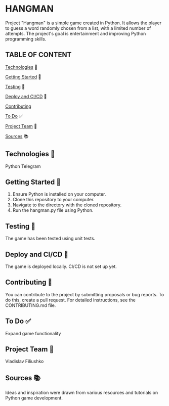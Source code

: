 # HANGMAN

Project "Hangman" is a simple game created in Python. It allows the player to guess a word randomly chosen from a list, with a limited number of attempts. The project's goal is entertainment and improving Python programming skills.

## TABLE OF CONTENT

[Technologies](#technologies) 🙂

[Getting Started](#getting-started) 🧪

[Testing](#testing) 🧪

[Deploy and CI/CD](#deploy-and-cicd) 🚀

[Contributing](#contributing)

[To Do](#to-do) ✅

[Project Team](#project-team) 👥

[Sources](#sources) 📚

## Technologies 🙂

Python
Telegram

## Getting Started 🧪

1. Ensure Python is installed on your computer.
2. Clone this repository to your computer.
3. Navigate to the directory with the cloned repository.
4. Run the hangman.py file using Python.

## Testing 🧪

The game has been tested using unit tests.

## Deploy and CI/CD 🚀

The game is deployed locally. CI/CD is not set up yet.

## Contributing 🤝

You can contribute to the project by submitting proposals or bug reports. To do this, create a pull request. For detailed instructions, see the CONTRIBUTING.md file.

## To Do ✅

Expand game functionality

## Project Team 👥

Vladislav Filiushko

## Sources 📚

Ideas and inspiration were drawn from various resources and tutorials on Python game development.


